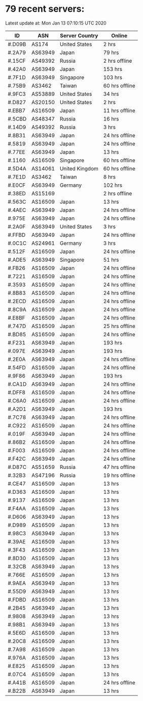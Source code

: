 # 79 recent servers:

Latest update at: Mon Jan 13 07:10:15 UTC 2020

| ID | ASN | Server Country | Online |
| -- | --- | -------------- | ------ |
| #.D09B | AS174 | United States | 2 hrs |
| #.2A79 | AS63949 | Japan | 79 hrs |
| #.15CF | AS49392 | Russia | 2 hrs offline |
| #.42A0 | AS63949 | Japan | 153 hrs |
| #.7F1D | AS63949 | Singapore | 103 hrs |
| #.75B9 | AS3462 | Taiwan | 60 hrs offline |
| #.9FC3 | AS53889 | United States | 34 hrs |
| #.D827 | AS20150 | United States | 2 hrs |
| #.EBB7 | AS16509 | Japan | 11 hrs offline |
| #.5CBD | AS48347 | Russia | 16 hrs |
| #.14D9 | AS49392 | Russia | 3 hrs |
| #.8B31 | AS63949 | Japan | 24 hrs offline |
| #.5819 | AS63949 | Japan | 24 hrs offline |
| #.77EE | AS63949 | Japan | 13 hrs |
| #.1160 | AS16509 | Singapore | 60 hrs offline |
| #.5D4A | AS14061 | United Kingdom | 60 hrs offline |
| #.7E1D | AS3462 | Taiwan | 8 hrs |
| #.E0CF | AS63949 | Germany | 102 hrs |
| #.38ED | AS15169 |  | 2 hrs offline |
| #.563C | AS16509 | Japan | 13 hrs |
| #.4AEC | AS63949 | Japan | 24 hrs offline |
| #.975E | AS63949 | Japan | 24 hrs offline |
| #.2A0F | AS63949 | United States | 3 hrs |
| #.FFBD | AS63949 | Japan | 24 hrs offline |
| #.0C1C | AS24961 | Germany | 3 hrs |
| #.512F | AS16509 | Japan | 24 hrs offline |
| #.ADE5 | AS63949 | Singapore | 51 hrs |
| #.FB26 | AS16509 | Japan | 24 hrs offline |
| #.7221 | AS16509 | Japan | 24 hrs offline |
| #.3593 | AS16509 | Japan | 24 hrs offline |
| #.8B83 | AS16509 | Japan | 24 hrs offline |
| #.2ECD | AS16509 | Japan | 24 hrs offline |
| #.8C9A | AS16509 | Japan | 24 hrs offline |
| #.E8BF | AS16509 | Japan | 24 hrs offline |
| #.747D | AS16509 | Japan | 25 hrs offline |
| #.BD85 | AS16509 | Japan | 24 hrs offline |
| #.F231 | AS63949 | Japan | 193 hrs |
| #.097E | AS63949 | Japan | 193 hrs |
| #.2E0A | AS63949 | Japan | 24 hrs offline |
| #.54FD | AS16509 | Japan | 24 hrs offline |
| #.9F86 | AS63949 | Japan | 193 hrs |
| #.CA1D | AS63949 | Japan | 24 hrs offline |
| #.DFF8 | AS16509 | Japan | 24 hrs offline |
| #.C6A0 | AS16509 | Japan | 24 hrs offline |
| #.A2D1 | AS63949 | Japan | 193 hrs |
| #.7C78 | AS63949 | Japan | 24 hrs offline |
| #.C922 | AS16509 | Japan | 24 hrs offline |
| #.019F | AS63949 | Japan | 24 hrs offline |
| #.86B2 | AS16509 | Japan | 24 hrs offline |
| #.F003 | AS16509 | Japan | 24 hrs offline |
| #.F42C | AS63949 | Japan | 24 hrs offline |
| #.D87C | AS51659 | Russia | 47 hrs offline |
| #.32B3 | AS47196 | Russia | 19 hrs offline |
| #.CE47 | AS16509 | Japan | 13 hrs |
| #.D363 | AS16509 | Japan | 13 hrs |
| #.9137 | AS16509 | Japan | 13 hrs |
| #.F4AA | AS16509 | Japan | 13 hrs |
| #.D606 | AS63949 | Japan | 13 hrs |
| #.D989 | AS16509 | Japan | 13 hrs |
| #.98C3 | AS63949 | Japan | 13 hrs |
| #.39AE | AS16509 | Japan | 13 hrs |
| #.3F43 | AS16509 | Japan | 13 hrs |
| #.8D30 | AS16509 | Japan | 13 hrs |
| #.32CB | AS63949 | Japan | 13 hrs |
| #.766E | AS16509 | Japan | 13 hrs |
| #.9AEA | AS63949 | Japan | 13 hrs |
| #.55D9 | AS63949 | Japan | 13 hrs |
| #.FDBD | AS16509 | Japan | 13 hrs |
| #.2B45 | AS63949 | Japan | 13 hrs |
| #.9808 | AS63949 | Japan | 13 hrs |
| #.98B1 | AS63949 | Japan | 13 hrs |
| #.5E6D | AS16509 | Japan | 13 hrs |
| #.20C8 | AS16509 | Japan | 13 hrs |
| #.7A98 | AS16509 | Japan | 13 hrs |
| #.976A | AS16509 | Japan | 13 hrs |
| #.E825 | AS16509 | Japan | 13 hrs |
| #.07C4 | AS16509 | Japan | 13 hrs |
| #.A41B | AS16509 | Japan | 24 hrs offline |
| #.B22B | AS63949 | Japan | 13 hrs |

